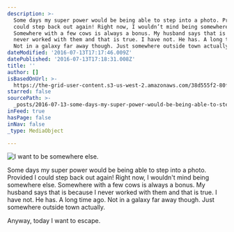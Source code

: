```yaml
---
description: >-
  Some days my super power would be being able to step into a photo. Provided I
  could step back out again! Right now, I wouldn’t mind being somewhere else.
  Somewhere with a few cows is always a bonus. My husband says that is because I
  never worked with them and that is true. I have not. He has. A long time ago.
  Not in a galaxy far away though. Just somewhere outside town actually.
dateModified: '2016-07-13T17:17:46.009Z'
datePublished: '2016-07-13T17:18:31.008Z'
title: ''
author: []
isBasedOnUrl: >-
  https://the-grid-user-content.s3-us-west-2.amazonaws.com/38d555f2-80fb-41fd-b58d-8ec80b92072c.jpg
starred: false
sourcePath: >-
  _posts/2016-07-13-some-days-my-super-power-would-be-being-able-to-step-into-a.md
inFeed: true
hasPage: false
inNav: false
_type: MediaObject

---
```

![I want to be somewhere else.](https://the-grid-user-content.s3-us-west-2.amazonaws.com/38d555f2-80fb-41fd-b58d-8ec80b92072c.jpg)

Some days my super power would be being able to step into a photo. Provided I could step back out again! Right now, I wouldn't mind being somewhere else. Somewhere with a few cows is always a bonus. My husband says that is because I never worked with them and that is true. I have not. He has. A long time ago. Not in a galaxy far away though. Just somewhere outside town actually.

Anyway, today I want to escape.